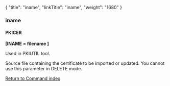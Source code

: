 {
    "title": "iname",
    "linkTitle": "iname",
    "weight": "1680"
}<span id="iname"></span>

### iname

#### PKICER

****\[INAME = filename \]****

Used in PKIUTIL tool.

Source file containing the certificate to be imported or updated. You cannot use this parameter in DELETE mode.

[Return to Command index](../../)
